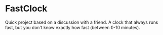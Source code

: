 FastClock
=========

Quick project based on a discussion with a friend. A clock that always runs fast, but you don't know exactly how fast (between 0-10 minutes).
